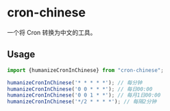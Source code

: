 # cron-chinese

一个将 Cron 转换为中文的工具。

## Usage

```typescript
import {humanizeCronInChinese} from "cron-chinese";

humanizeCronInChinese('* * * * *'); // 每分钟
humanizeCronInChinese('0 0 * * *'); // 每日00:00
humanizeCronInChinese('0 0 1 * *'); // 每月1日00:00
humanizeCronInChinese('*/2 * * * *'); // 每隔2分钟
```
